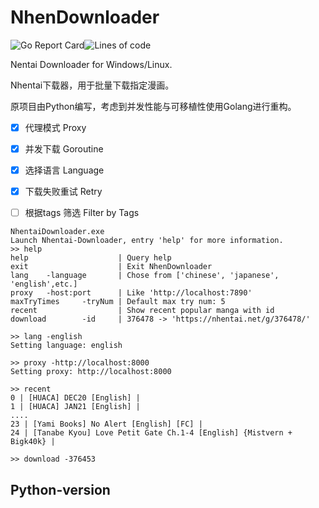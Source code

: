 # NhenDownloader

![Go Report Card](https://goreportcard.com/badge/github.com/tianyagk/NhenDownloader)![Lines of code](https://img.shields.io/tokei/lines/github/tianyagk/NhenDownloader)    


Nentai Downloader for Windows/Linux.

Nhentai下载器，用于批量下载指定漫画。

原项目由Python编写，考虑到并发性能与可移植性使用Golang进行重构。


- [X] 代理模式  Proxy
- [X] 并发下载  Goroutine
- [X] 选择语言  Language
- [X] 下载失败重试  Retry
- [ ] 根据tags 筛选  Filter by Tags



```shell
NhentaiDownloader.exe
Launch Nhentai-Downloader, entry 'help' for more information.
>> help
help                    | Query help
exit                    | Exit NhenDownloader
lang    -language       | Chose from ['chinese', 'japanese', 'english',etc.]
proxy   -host:port      | Like 'http://localhost:7890'
maxTryTimes     -tryNum | Default max try num: 5
recent                  | Show recent popular manga with id
download        -id     | 376478 -> 'https://nhentai.net/g/376478/'

>> lang -english
Setting language: english

>> proxy -http://localhost:8000
Setting proxy: http://localhost:8000

>> recent
0 | [HUACA] DEC20 [English] |
1 | [HUACA] JAN21 [English] |
....
23 | [Yami Books] No Alert [English] [FC] |
24 | [Tanabe Kyou] Love Petit Gate Ch.1-4 [English] {Mistvern + Bigk40k} |

>> download -376453

```





## Python-version

